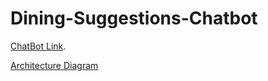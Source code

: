 # Dining-Suggestions-Chatbot

[ChatBot Link](http://yelpbot.s3.amazonaws.com/home.html).

[Architecture Diagram](https://github.com/palakraman17/Dining-Suggestions-Chatbot/blob/master/DiningChatBot_Arch.png)


